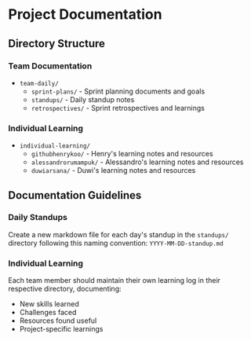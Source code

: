 # Project Documentation

## Directory Structure

### Team Documentation
- `team-daily/`
  - `sprint-plans/` - Sprint planning documents and goals
  - `standups/` - Daily standup notes
  - `retrospectives/` - Sprint retrospectives and learnings

### Individual Learning
- `individual-learning/`
  - `githubhenrykoo/` - Henry's learning notes and resources
  - `alessandrorumampuk/` - Alessandro's learning notes and resources
  - `duwiarsana/` - Duwi's learning notes and resources

## Documentation Guidelines

### Daily Standups
Create a new markdown file for each day's standup in the `standups/` directory following this naming convention: `YYYY-MM-DD-standup.md`

### Individual Learning
Each team member should maintain their own learning log in their respective directory, documenting:
- New skills learned
- Challenges faced
- Resources found useful
- Project-specific learnings
